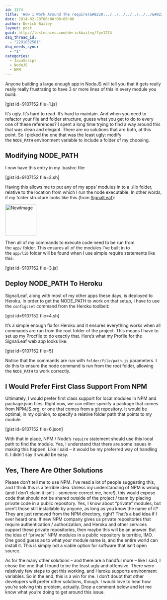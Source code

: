 ```yaml
---
id: 1274
title: 'How I Work Around The require(&#8220;../../../../../../../&#8221;) Problem In NodeJS'
date: 2014-02-20T06:00:00+00:00
author: Derick Bailey
layout: post
guid: http://lostechies.com/derickbailey/?p=1274
dsq_thread_id:
  - "2291832581"
dsq_needs_sync:
  - "1"
categories:
  - JavaScript
  - NodeJS
  - NPM
---
```

Anyone building a large enough app in NodeJS will tell you that it gets really really really frustrating to have 3 or more lines of this in every module you build:

[gist id=9107152 file=1.js]

It&#8217;s ugly. It&#8217;s hard to read. It&#8217;s hard to maintain. And when you need to refactor your file and folder structure, guess what you get to do to every one of these references? I spent a long time trying to find a way around this that was clean and elegant. There are no solutions that are both, at this point. So I picked the one that was the least ugly: modify the `NODE_PATH` environment variable to include a folder of my choosing.

## Modifying NODE_PATH

I now have this entry in my .bashrc file:

[gist id=9107152 file=2.sh]

Having this allows me to put any of my apps&#8217; modules in to a ./lib folder, relative to the location from which I run the node executable. In other words, if my folder structure looks like this (from [SignalLeaf](http://signalleaf.com)):

<img src="http://lostechies.com/derickbailey/files/2014/02/NewImage2.png" alt="NewImage" width="100" border="0" />

Then all of my commands to execute code need to be run from the `app/` folder. This ensures all of the modules I&#8217;ve built in to the `app/lib` folder will be found when I use simple require statements like this:

[gist id=9107152 file=3.js]

## Deploy NODE_PATH To Heroku

SignalLeaf, along with most of my other apps these days, is deployed to Heroku. In order to get the NODE_PATH to work on that setup, I have to use the `config:set` command from the Heroku toolbelt:

[gist id=9107152 file=4.sh]

It&#8217;s a simple enough fix for Heroku and it ensures everything works when all commands are run from the root folder of the project. This means I have to set up my Procfile to do exactly that. Here&#8217;s what my Profile for the SignalLeaf web app looks like:

[gist id=9107152 file=5]

Notice that the commands are run with `folder/file/path.js` parameters. I do this to ensure the node command is run from the root folder, allowing the `NODE_PATH` to work correctly.

## I Would Prefer First Class Support From NPM

Ultimately, I would prefer first class support for local modules in NPM and package.json files. Right now, we can either specify a package that comes from NPMJS.org, or one that comes from a git repository. It would be optimal, in my opinion, to specify a relative folder path that points to my module.

[gist id=9107152 file=6.json]

With that in place, NPM / Node&#8217;s `require` statement should use this local path to find the module. Yes, I understand that there are some issues in making this happen. Like I said &#8211; it would be my preferred way of handling it. I didn&#8217;t say it would be easy.

## Yes, There Are Other Solutions

Please don&#8217;t tell me to use NPM. I&#8217;ve read a lot of people suggesting this, and I think this is a terrible idea. Unless my understanding of NPM is wrong (and I don&#8217;t claim it isn&#8217;t &#8211; someone correct me, here!), this would expose code that should not be shared outside of the project / team by placing private code in a public repository. Yes, I know about &#8220;private&#8221; modules, but aren&#8217;t those still installable by anyone, as long as you know the name of it? They are just removed from the NPM directory, right? That&#8217;s a bad idea if I ever heard one. If new NPM company gives us private repositories that require authentication / authorization, and Heroku and other services support these private repositories, then maybe this will be an answer. But the idea of &#8220;private&#8221; NPM modules in a public repository is terrible, IMO. One good guess as to what your module name is, and the entire world can install it. This is simply not a viable option for software that isn&#8217;t open source.

As for the many other solutions &#8211; and there are a handful more &#8211; like I said, I chose the one that I found to be the least ugly and offensive. There were relatively few steps to get this working, and Heroku supports environment variables. So in the end, this is a win for me. I don&#8217;t doubt that other developers will prefer other solutions, though. I would love to hear how you&#8217;re solving this problem, actually. Drop a comment below and let me know what you&#8217;re doing to get around this issue.